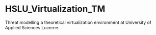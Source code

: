 # HSLU_Virtualization_TM
Threat modelling a theoretical virtualization environment at University of Applied Sciences Lucerne.
